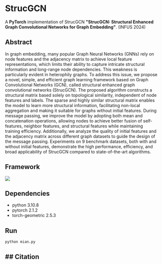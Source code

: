 # StrucGCN

A **PyTorch** implementation of StrucGCN **"StrucGCN: Structural Enhanced Graph Convolutional Networks for Graph Embedding"**. (INFUS 2024)

## Abstract

In graph embedding, many popular Graph Neural Networks (GNNs) rely on node features and the adjacency matrix to achieve local feature representations, which limits their ability to capture intricate structural information and long-range node dependencies. This weakness is particularly evident in heterophily graphs. To address this issue, we propose a novel, simple, and efficient graph learning framework based on Graph Convolutional Networks (GCN), called structural enhanced graph convolutional networks (StrucGCN). The proposed algorithm constructs a structural matrix based solely on topological similarity, independent of node features and labels. The sparse and highly similar structural matrix enables the model to learn more structural information, facilitating non-local aggregation and making it suitable for graphs without initial features. During message passing, we improve the model by adopting both mean and concatenation operations, allowing nodes to achieve better fusion of self-features, neighbor features, and structural features while maintaining training efficiency. Additionally, we analyze the quality of initial features and the adjacency matrix across different graph datasets to guide the design of the message passing. Experiments on 9 benchmark datasets, both with and without initial features, demonstrate the high performance, efficiency, and broad applicability of StrucGCN compared to state-of-the-art algorithms.

## Framework

![](E:\下载\基于结构增强图神经网络的图嵌入方法\图片\图片.jpg)

## Dependencies

- python 3.10.8
- pytorch 2.1.2
- torch-geometric 2.5.3

## Run

```
python mian.py
```

## ## Citation

```

```
